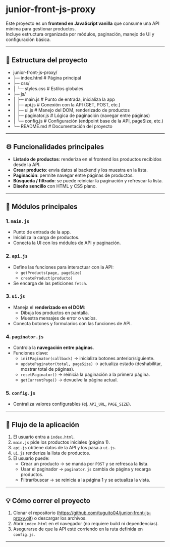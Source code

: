 # junior-front-js-proxy

Este proyecto es un **frontend en JavaScript vanilla** que consume una API mínima para gestionar productos.  
Incluye estructura organizada por módulos, paginación, manejo de UI y configuración básica.

---

## 📂 Estructura del proyecto

- junior-front-js-proxy/
- ├─ index.html # Página principal
- ├─ css/
- │ └─ styles.css # Estilos globales
- ├─ js/
- │ ├─ main.js # Punto de entrada, inicializa la app
- │ ├─ api.js # Conexión con la API (GET, POST, etc.)
- │ ├─ ui.js # Manejo del DOM, renderizado de productos
- │ ├─ paginator.js # Lógica de paginación (navegar entre páginas)
- │ └─ config.js # Configuración (endpoint base de la API, pageSize, etc.)
- └─ README.md # Documentación del proyecto

---

## ⚙️ Funcionalidades principales

- **Listado de productos**: renderiza en el frontend los productos recibidos desde la API.
- **Crear producto**: envía datos al backend y los muestra en la lista.
- **Paginación**: permite navegar entre páginas de productos.
- **Búsqueda / filtrado**: se puede reiniciar la paginación y refrescar la lista.
- **Diseño sencillo** con HTML y CSS plano.

---

## 🧩 Módulos principales

### 1. `main.js`
- Punto de entrada de la app.
- Inicializa la carga de productos.
- Conecta la UI con los módulos de API y paginación.

### 2. `api.js`
- Define las funciones para interactuar con la API:
  - `getProducts(page, pageSize)`
  - `createProduct(producto)`
- Se encarga de las peticiones `fetch`.

### 3. `ui.js`
- Maneja el **renderizado en el DOM**:
  - Dibuja los productos en pantalla.
  - Muestra mensajes de error o vacíos.
- Conecta botones y formularios con las funciones de API.

### 4. `paginator.js`
- Controla la **navegación entre páginas**.
- Funciones clave:
  - `initPaginator(callback)` → inicializa botones anterior/siguiente.
  - `updatePaginator(total, pageSize)` → actualiza estado (deshabilitar, mostrar total de páginas).
  - `resetPaginator()` → reinicia la paginación a la primera página.
  - `getCurrentPage()` → devuelve la página actual.

### 5. `config.js`
- Centraliza valores configurables (ej. `API_URL`, `PAGE_SIZE`).

---

## 🚀 Flujo de la aplicación

1. El usuario entra a `index.html`.
2. `main.js` pide los productos iniciales (página 1).
3. `api.js` obtiene datos de la API y los pasa a `ui.js`.
4. `ui.js` renderiza la lista de productos.
5. El usuario puede:
   - Crear un producto → se manda por `POST` y se refresca la lista.
   - Usar el paginador → `paginator.js` cambia de página y recarga productos.
   - Filtrar/buscar → se reinicia a la página 1 y se actualiza la vista.

---

## 💡 Cómo correr el proyecto

1. Clonar el repositorio (https://github.com/tuguito04/junior-front-js-proxy.git) o descargar los archivos.
2. Abrir `index.html` en el navegador (no requiere build ni dependencias).
3. Asegurarse de que la API esté corriendo en la ruta definida en `config.js`.

---